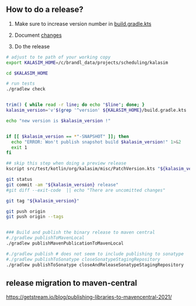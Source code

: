 ## How to do a release?

1. Make sure to increase version number in [build.gradle.kts](../build.gradle.kts)

2. Document [changes](../CHANGES.md)

3. Do the release
```bash
# adjust to te path of your working copy
export KALASIM_HOME=/c/brandl_data/projects/scheduling/kalasim

cd $KALASIM_HOME

# run tests
./gradlew check


trim() { while read -r line; do echo "$line"; done; }
kalasim_version='v'$(grep '^version' ${KALASIM_HOME}/build.gradle.kts | cut -f3 -d' ' | tr -d '"' | trim)

echo "new version is $kalasim_version !"


if [[ $kalasim_version == *"-SNAPSHOT" ]]; then
  echo "ERROR: Won't publish snapshot build $kalasim_version!" 1>&2
  exit 1
fi

## skip this step when doing a preview release
kscript src/test/kotlin/org/kalasim/misc/PatchVersion.kts "${kalasim_version:1}"

git status
git commit -am "${kalasim_version} release"
#git diff --exit-code  || echo "There are uncomitted changes"

git tag "${kalasim_version}"

git push origin 
git push origin --tags


### Build and publish the binary release to maven central
#./gradlew publishToMavenLocal
./gradlew publishMavenPublicationToMavenLocal

#./gradlew publish # does not seem to include publishing to sonatype
#./gradlew publishToSonatype closeSonatypeStagingRepository
./gradlew publishToSonatype closeAndReleaseSonatypeStagingRepository
```


## release migration to maven-central

https://getstream.io/blog/publishing-libraries-to-mavencentral-2021/
